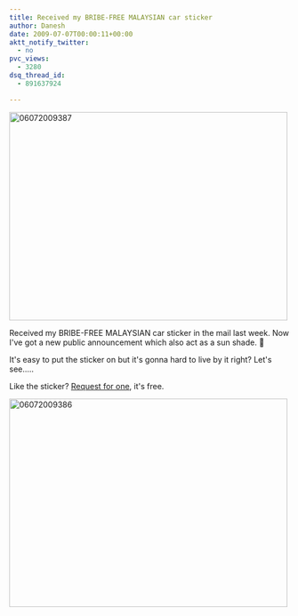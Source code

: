 ```yaml
---
title: Received my BRIBE-FREE MALAYSIAN car sticker
author: Danesh
date: 2009-07-07T00:00:11+00:00
aktt_notify_twitter:
  - no
pvc_views:
  - 3280
dsq_thread_id:
  - 891637924

---
```

[<img loading="lazy" class="alignnone size-medium wp-image-1602" title="06072009387" src="/wp-content/uploads/2009/07/06072009387-500x375.jpg" alt="06072009387" width="500" height="375" srcset="/wp-content/uploads/2009/07/06072009387-500x375.jpg 500w, /wp-content/uploads/2009/07/06072009387-1024x768.jpg 1024w, /wp-content/uploads/2009/07/06072009387.jpg 2048w" sizes="(max-width: 500px) 100vw, 500px" />][1]

Received my BRIBE-FREE MALAYSIAN car sticker in the mail last week. Now I've got a new public announcement which also act as a sun shade. 🙂

It's easy to put the sticker on but it's gonna hard to live by it right? Let's see.....

Like the sticker? [Request for one][2], it's free.

[<img loading="lazy" class="alignnone size-medium wp-image-1601" title="06072009386" src="/wp-content/uploads/2009/07/06072009386-500x375.jpg" alt="06072009386" width="500" height="375" srcset="/wp-content/uploads/2009/07/06072009386-500x375.jpg 500w, /wp-content/uploads/2009/07/06072009386-1024x768.jpg 1024w, /wp-content/uploads/2009/07/06072009386.jpg 2048w" sizes="(max-width: 500px) 100vw, 500px" />][3]

 [1]: /wp-content/uploads/2009/07/06072009387.jpg
 [2]: http://www.bfm.my/276.html
 [3]: /wp-content/uploads/2009/07/06072009386.jpg